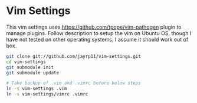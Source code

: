 Vim Settings
============

This vim settings uses https://github.com/tpope/vim-pathogen plugin to manage plugins. Follow description to setup the vim on Ubuntu OS, though I have not tested on other operating systems, I assume it should work out of box.

```bash
git clone git://github.com/jayrp11/vim-settings.git
cd vim-settings
git submodule init
git submodule update

# Take backup of .vim and .vimrc before below steps
ln -s vim-settings .vim
ln -s vim-settings/vimrc .vimrc
```

